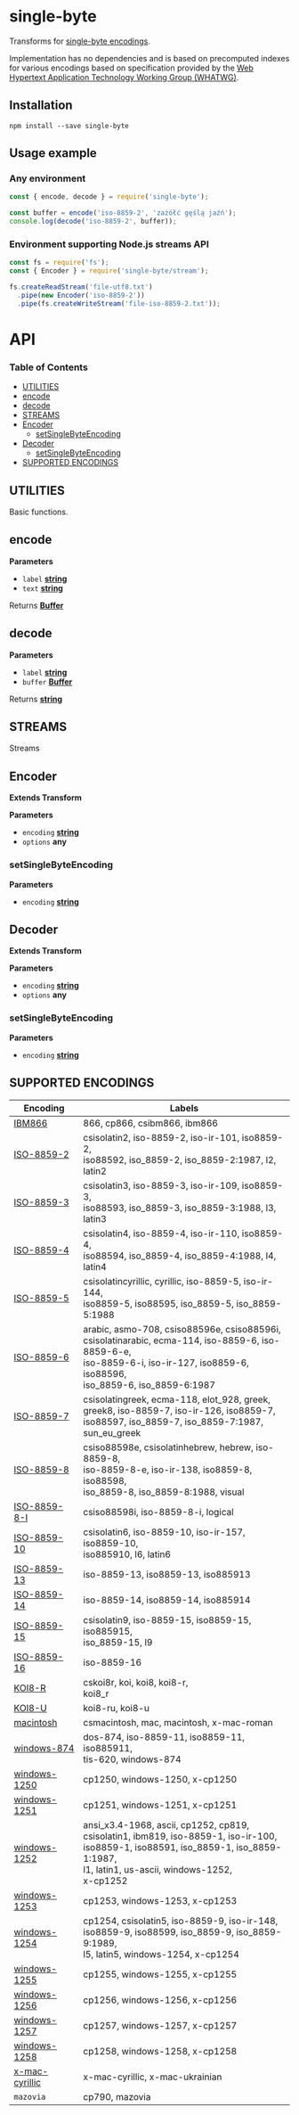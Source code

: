 # single-byte

Transforms for [single-byte encodings](https://encoding.spec.whatwg.org/#legacy-single-byte-encodings).

Implementation has no dependencies and is based on precomputed indexes for various encodings
based on specification provided by the [Web Hypertext Application Technology Working Group (WHATWG)](https://en.wikipedia.org/wiki/WHATWG).

## Installation

`npm install --save single-byte`

## Usage example

### Any environment

```javascript
const { encode, decode } = require('single-byte');

const buffer = encode('iso-8859-2', 'zażółć gęślą jaźń');
console.log(decode('iso-8859-2', buffer));
```

### Environment supporting Node.js streams API

```javascript
const fs = require('fs');
const { Encoder } = require('single-byte/stream');

fs.createReadStream('file-utf8.txt')
  .pipe(new Encoder('iso-8859-2'))
  .pipe(fs.createWriteStream('file-iso-8859-2.txt'));
```

# API

<!-- Generated by documentation.js. Update this documentation by updating the source code. -->

### Table of Contents

-   [UTILITIES](#utilities)
-   [encode](#encode)
-   [decode](#decode)
-   [STREAMS](#streams)
-   [Encoder](#encoder)
    -   [setSingleByteEncoding](#setsinglebyteencoding)
-   [Decoder](#decoder)
    -   [setSingleByteEncoding](#setsinglebyteencoding-1)
-   [SUPPORTED ENCODINGS](#supported-encodings)

## UTILITIES

Basic functions.


## encode

**Parameters**

-   `label` **[string](https://developer.mozilla.org/en-US/docs/Web/JavaScript/Reference/Global_Objects/String)**
-   `text` **[string](https://developer.mozilla.org/en-US/docs/Web/JavaScript/Reference/Global_Objects/String)**

Returns **[Buffer](https://nodejs.org/api/buffer.html)**

## decode

**Parameters**

-   `label` **[string](https://developer.mozilla.org/en-US/docs/Web/JavaScript/Reference/Global_Objects/String)**
-   `buffer` **[Buffer](https://nodejs.org/api/buffer.html)**

Returns **[string](https://developer.mozilla.org/en-US/docs/Web/JavaScript/Reference/Global_Objects/String)**

## STREAMS

Streams


## Encoder

**Extends Transform**

**Parameters**

-   `encoding` **[string](https://developer.mozilla.org/en-US/docs/Web/JavaScript/Reference/Global_Objects/String)**
-   `options` **any**

### setSingleByteEncoding

**Parameters**

-   `encoding` **[string](https://developer.mozilla.org/en-US/docs/Web/JavaScript/Reference/Global_Objects/String)**

## Decoder

**Extends Transform**

**Parameters**

-   `encoding` **[string](https://developer.mozilla.org/en-US/docs/Web/JavaScript/Reference/Global_Objects/String)**
-   `options` **any**

### setSingleByteEncoding

**Parameters**

-   `encoding` **[string](https://developer.mozilla.org/en-US/docs/Web/JavaScript/Reference/Global_Objects/String)**

## SUPPORTED ENCODINGS

| Encoding                                                                    | Labels                                                                                                                                                                                        |
| --------------------------------------------------------------------------- | --------------------------------------------------------------------------------------------------------------------------------------------------------------------------------------------- |
| [IBM866](https://encoding.spec.whatwg.org/index-IBM866.txt)                 | 866, cp866, csibm866, ibm866                                                                                                                                                                  |
| [ISO-8859-2](https://encoding.spec.whatwg.org/index-ISO-8859-2.txt)         | csisolatin2, iso-8859-2, iso-ir-101, iso8859-2,<br>iso88592, iso_8859-2, iso_8859-2:1987, l2,<br>latin2                                                                                       |
| [ISO-8859-3](https://encoding.spec.whatwg.org/index-ISO-8859-3.txt)         | csisolatin3, iso-8859-3, iso-ir-109, iso8859-3,<br>iso88593, iso_8859-3, iso_8859-3:1988, l3,<br>latin3                                                                                       |
| [ISO-8859-4](https://encoding.spec.whatwg.org/index-ISO-8859-4.txt)         | csisolatin4, iso-8859-4, iso-ir-110, iso8859-4,<br>iso88594, iso_8859-4, iso_8859-4:1988, l4,<br>latin4                                                                                       |
| [ISO-8859-5](https://encoding.spec.whatwg.org/index-ISO-8859-5.txt)         | csisolatincyrillic, cyrillic, iso-8859-5, iso-ir-144,<br>iso8859-5, iso88595, iso_8859-5, iso_8859-5:1988                                                                                     |
| [ISO-8859-6](https://encoding.spec.whatwg.org/index-ISO-8859-6.txt)         | arabic, asmo-708, csiso88596e, csiso88596i,<br>csisolatinarabic, ecma-114, iso-8859-6, iso-8859-6-e,<br>iso-8859-6-i, iso-ir-127, iso8859-6, iso88596,<br>iso_8859-6, iso_8859-6:1987         |
| [ISO-8859-7](https://encoding.spec.whatwg.org/index-ISO-8859-7.txt)         | csisolatingreek, ecma-118, elot_928, greek,<br>greek8, iso-8859-7, iso-ir-126, iso8859-7,<br>iso88597, iso_8859-7, iso_8859-7:1987, sun_eu_greek                                              |
| [ISO-8859-8](https://encoding.spec.whatwg.org/index-ISO-8859-8.txt)         | csiso88598e, csisolatinhebrew, hebrew, iso-8859-8,<br>iso-8859-8-e, iso-ir-138, iso8859-8, iso88598,<br>iso_8859-8, iso_8859-8:1988, visual                                                   |
| [ISO-8859-8-I](https://encoding.spec.whatwg.org/index-ISO-8859-8-I.txt)     | csiso88598i, iso-8859-8-i, logical                                                                                                                                                            |
| [ISO-8859-10](https://encoding.spec.whatwg.org/index-ISO-8859-10.txt)       | csisolatin6, iso-8859-10, iso-ir-157, iso8859-10,<br>iso885910, l6, latin6                                                                                                                    |
| [ISO-8859-13](https://encoding.spec.whatwg.org/index-ISO-8859-13.txt)       | iso-8859-13, iso8859-13, iso885913                                                                                                                                                            |
| [ISO-8859-14](https://encoding.spec.whatwg.org/index-ISO-8859-14.txt)       | iso-8859-14, iso8859-14, iso885914                                                                                                                                                            |
| [ISO-8859-15](https://encoding.spec.whatwg.org/index-ISO-8859-15.txt)       | csisolatin9, iso-8859-15, iso8859-15, iso885915,<br>iso_8859-15, l9                                                                                                                           |
| [ISO-8859-16](https://encoding.spec.whatwg.org/index-ISO-8859-16.txt)       | iso-8859-16                                                                                                                                                                                   |
| [KOI8-R](https://encoding.spec.whatwg.org/index-KOI8-R.txt)                 | cskoi8r, koi, koi8, koi8-r,<br>koi8_r                                                                                                                                                         |
| [KOI8-U](https://encoding.spec.whatwg.org/index-KOI8-U.txt)                 | koi8-ru, koi8-u                                                                                                                                                                               |
| [macintosh](https://encoding.spec.whatwg.org/index-macintosh.txt)           | csmacintosh, mac, macintosh, x-mac-roman                                                                                                                                                      |
| [windows-874](https://encoding.spec.whatwg.org/index-windows-874.txt)       | dos-874, iso-8859-11, iso8859-11, iso885911,<br>tis-620, windows-874                                                                                                                          |
| [windows-1250](https://encoding.spec.whatwg.org/index-windows-1250.txt)     | cp1250, windows-1250, x-cp1250                                                                                                                                                                |
| [windows-1251](https://encoding.spec.whatwg.org/index-windows-1251.txt)     | cp1251, windows-1251, x-cp1251                                                                                                                                                                |
| [windows-1252](https://encoding.spec.whatwg.org/index-windows-1252.txt)     | ansi_x3.4-1968, ascii, cp1252, cp819,<br>csisolatin1, ibm819, iso-8859-1, iso-ir-100,<br>iso8859-1, iso88591, iso_8859-1, iso_8859-1:1987,<br>l1, latin1, us-ascii, windows-1252,<br>x-cp1252 |
| [windows-1253](https://encoding.spec.whatwg.org/index-windows-1253.txt)     | cp1253, windows-1253, x-cp1253                                                                                                                                                                |
| [windows-1254](https://encoding.spec.whatwg.org/index-windows-1254.txt)     | cp1254, csisolatin5, iso-8859-9, iso-ir-148,<br>iso8859-9, iso88599, iso_8859-9, iso_8859-9:1989,<br>l5, latin5, windows-1254, x-cp1254                                                       |
| [windows-1255](https://encoding.spec.whatwg.org/index-windows-1255.txt)     | cp1255, windows-1255, x-cp1255                                                                                                                                                                |
| [windows-1256](https://encoding.spec.whatwg.org/index-windows-1256.txt)     | cp1256, windows-1256, x-cp1256                                                                                                                                                                |
| [windows-1257](https://encoding.spec.whatwg.org/index-windows-1257.txt)     | cp1257, windows-1257, x-cp1257                                                                                                                                                                |
| [windows-1258](https://encoding.spec.whatwg.org/index-windows-1258.txt)     | cp1258, windows-1258, x-cp1258                                                                                                                                                                |
| [x-mac-cyrillic](https://encoding.spec.whatwg.org/index-x-mac-cyrillic.txt) | x-mac-cyrillic, x-mac-ukrainian                                                                                                                                                               |
| `mazovia`                                                                   | cp790, mazovia                                                                                                                                                                                |
